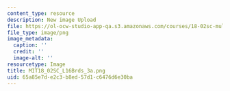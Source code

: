 ```yaml
---
content_type: resource
description: New image Upload
file: https://ol-ocw-studio-app-qa.s3.amazonaws.com/courses/18-02sc-multivariable-calculus-fall-2010/65a85e7de2c3b8ed57d1c6476d6e30ba_MIT18_02SC_L16Brds_3a.png
file_type: image/png
image_metadata:
  caption: ''
  credit: ''
  image-alt: ''
resourcetype: Image
title: MIT18_02SC_L16Brds_3a.png
uid: 65a85e7d-e2c3-b8ed-57d1-c6476d6e30ba
---
```

